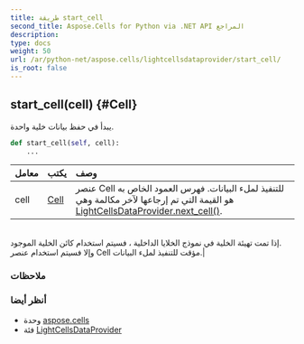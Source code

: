 ```yaml
---
title: طريقة start_cell
second_title: Aspose.Cells for Python via .NET API المراجع
description:
type: docs
weight: 50
url: /ar/python-net/aspose.cells/lightcellsdataprovider/start_cell/
is_root: false
---
```

##  start_cell(cell) {#Cell}
يبدأ في حفظ بيانات خلية واحدة.



```python
def start_cell(self, cell):
    ...
```


| معامل| يكتب| وصف|
| :- | :- | :- |
| cell | [Cell](/cells/ar/python-net/aspose.cells/cell) | عنصر Cell للتنفيذ لملء البيانات. فهرس العمود الخاص به هو القيمة التي تم إرجاعها لآخر مكالمة وهي [LightCellsDataProvider.next_cell()](/cells/ar/python-net/aspose.cells/lightcellsdataprovider/next_cell).<br/>إذا تمت تهيئة الخلية في نموذج الخلايا الداخلية ، فسيتم استخدام كائن الخلية الموجود.<br/> وإلا فسيتم استخدام عنصر Cell مؤقت للتنفيذ لملء البيانات.|
###  ملاحظات




###  أنظر أيضا

* وحدة [aspose.cells](../../)
* فئة [LightCellsDataProvider](/cells/ar/python-net/aspose.cells/lightcellsdataprovider)
